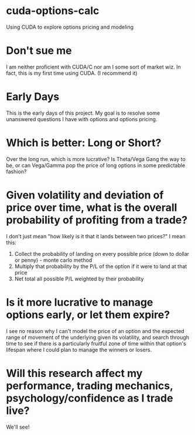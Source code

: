 # cuda-options-calc
Using CUDA to explore options pricing and modeling

# Don't sue me
I am neither proficient with CUDA/C nor am I some sort of market wiz. In fact, this is my first time using CUDA. (I recommend it)

# Early Days
This is the early days of this project. My goal is to resolve some unanswered questions I have with options and options pricing.

# Which is better: Long or Short?
Over the long run, which is more lucrative? Is Theta/Vega Gang the way to be, or can Vega/Gamma pop the price of long options in some predictable fashion?

# Given volatility and deviation of price over time, what is the overall probability of profiting from a trade?
I don't just mean "how likely is it that it lands between two prices?" I mean this:
1. Collect the probability of landing on every possible price (down to dollar or penny) - monte carlo method
2. Multiply that probability by the P/L of the option if it were to land at that price
3. Net total all possible P/L weighted by their probability

# Is it more lucrative to manage options early, or let them expire?
I see no reason why I can't model the price of an option and the expected range of movement of the underlying given its volatility, and search through time to see if there is a particularly fruitful zone of time within that option's lifespan where I could plan to manage the winners or losers.

# Will this research affect my performance, trading mechanics, psychology/confidence as I trade live?
We'll see!
